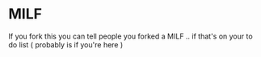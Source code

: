 # MILF
If you fork this you can tell people you forked a MILF .. if that's on your to do list ( probably is if you're here )
